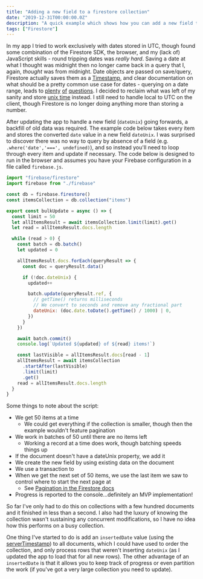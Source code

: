 ```yaml
---
title: "Adding a new field to a firestore collection"
date: "2019-12-31T00:00:00.0Z"
description: "A quick example which shows how you can add a new field to every item in a collection.  In this case, driven by the motivation to move away from the Timestamp data type and start working with unix time instead."
tags: ["Firestore"]
---
```


In my app I tried to work exclusively with dates stored in UTC, though found some combination of the Firestore SDK, the browser, and my (lack of) JavaScript skills - round tripping dates was _really hard_. Saving a date at what I thought was midnight then no longer came back in a query that I, again, _thought_ was from midnight. Date objects are passed on save/query, Firestore actually saves them as a [Timestamp], and clear documentation on what should be a pretty common use case for dates - querying on a date range, leads to [plenty][stackoverflow question on range query] [of][google groups question on range query] [questions][another stackoverflow question on range query]. I decided to reclaim what was left of my sanity and store [unix time] instead. I still need to handle local to UTC on the client, though Firestore is no longer doing anything more than storing a number.

After updating the app to handle a new field (`dateUnix`) going forwards, a backfill of old data was required. The example code below takes every item and stores the converted `date` value in a new field `dateUnix`. I was surprised to discover there was no way to query by absence of a field (e.g. `.where('date','===', undefined)`), and so instead you'll need to loop through every item and update if necessary. The code below is designed to run in the browser and assumes you have your Firebase configuration in a file called `firebase.js`.

```javascript
import "firebase/firestore"
import firebase from "./firebase"

const db = firebase.firestore()
const itemsCollection = db.collection("items")

export const bulkUpdate = async () => {
  const limit = 50
  let allItemsResult = await itemsCollection.limit(limit).get()
  let read = allItemsResult.docs.length

  while (read > 0) {
    const batch = db.batch()
    let updated = 0

    allItemsResult.docs.forEach(queryResult => {
      const doc = queryResult.data()

      if (!doc.dateUnix) {
        updated++

        batch.update(queryResult.ref, {
          // getTime() returns milliseconds
          // We convert to seconds and remove any fractional part
          dateUnix: (doc.date.toDate().getTime() / 1000) | 0,
        })
      }
    })

    await batch.commit()
    console.log(`Updated ${updated} of ${read} items!`)

    const lastVisible = allItemsResult.docs[read - 1]
    allItemsResult = await itemsCollection
      .startAfter(lastVisible)
      .limit(limit)
      .get()
    read = allItemsResult.docs.length
  }
}
```

Some things to note about the script:

- We get 50 items at a time
  - We could get everything if the collection is smaller, though then the example wouldn't feature pagination
- We work in batches of 50 until there are no items left
  - Working a record at a time does work, though batching speeds things up
- If the document doesn't have a dateUnix property, we add it
- We create the new field by using existing data on the document
- We use a transaction to
- When we get the next set of 50 items, we use the last item we saw to control where to start the next page at
  - See [Pagination in the Firestore docs]
- Progress is reported to the console...definitely an MVP implementation!

So far I've only had to do this on collections with a few hundred documents and it finished in less than a second. I also had the luxury of knowing the collection wasn't sustaining any concurrent modifications, so I have no idea how this performs on a busy collection.

One thing I've started to do is add an `insertedDate` value (using the [serverTimestamp]) to all documents, which I could have used to order the collection, and only process rows that weren't inserting `dateUnix` (as I updated the app to load that for all new rows). The other advantage of an `insertedDate` is that it allows you to keep track of progress or even partition the work (if you've got a very large collection you need to update).

[timestamp]: https://firebase.google.com/docs/reference/android/com/google/firebase/Timestamp
[unix time]: https://en.wikipedia.org/wiki/Unix_time
[stackoverflow question on range query]: https://stackoverflow.com/questions/47000854/firestore-query-by-date-range
[google groups question on range query]: https://groups.google.com/forum/#!topic/firebase-talk/tOFDwI1a54k
[another stackoverflow question on range query]: https://stackoverflow.com/questions/50705116/range-querying-timestamps-in-firestore-android
[store unix time so answer]: https://stackoverflow.com/a/47001515
[pagination in the firestore docs]: https://firebase.google.com/docs/firestore/query-data/query-cursors
[servertimestamp]: https://firebase.google.com/docs/firestore/manage-data/add-data#server_timestamp
